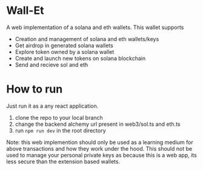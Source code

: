 # Wall-Et 
A web implementation of a solana and eth wallets.
This wallet supports
- Creation and management of solana and eth wallets/keys
- Get airdrop in generated solana wallets
- Explore token owned by a solana wallet
- Create and launch new tokens on solana blockchain
- Send and recieve sol and eth 

# How to run
Just run it as a any react application.
1. clone the repo to your local branch
2. change the backend alchemy url present in web3/sol.ts and eth.ts
3. run ``` npm run dev ``` in the root directory


Note: this web implemention should only be used as a learning medium for above transactions and how they work under the hood. This should not be used to manage your personal private keys as because this is a web app, its less secure than the extension based wallets. 
